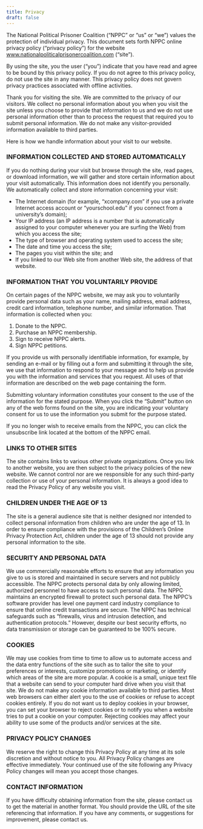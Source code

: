 ```yaml
---
title: Privacy
draft: false
---
```



The National Political Prisoner Coalition (“NPPC” or “us” or “we”) values the protection of individual privacy. This document sets forth NPPC online privacy policy (“privacy policy”) for the website www.nationalpoliticalprisonercoalition.com (“site”).

By using the site, you the user (“you”) indicate that you have read and agree to be bound by this privacy policy. If you do not agree to this privacy policy, do not use the site in any manner. This privacy policy does not govern privacy practices associated with offline activities.

Thank you for visiting the site. We are committed to the privacy of our visitors. We collect no personal information about you when you visit the site unless you choose to provide that information to us and we do not use personal information other than to process the request that required you to submit personal information. We do not make any visitor-provided information available to third parties.

Here is how we handle information about your visit to our website.

### INFORMATION COLLECTED AND STORED AUTOMATICALLY

If you do nothing during your visit but browse through the site, read pages, or download information, we will gather and store certain information about your visit automatically. This information does not identify you personally. We automatically collect and store information concerning your visit:

-   The Internet domain (for example, “xcompany.com” if you use a private Internet access account or “yourschool.edu” if you connect from a university’s domain);
-   Your IP address (an IP address is a number that is automatically assigned to your computer whenever you are surfing the Web) from which you access the site;
-   The type of browser and operating system used to access the site;
-   The date and time you access the site;
-   The pages you visit within the site; and
-   If you linked to our Web site from another Web site, the address of that website.

### INFORMATION THAT YOU VOLUNTARILY PROVIDE

On certain pages of the NPPC website, we may ask you to voluntarily provide personal data such as your name, mailing address, email address, credit card information, telephone number, and similar information. That information is collected when you:

1.  Donate to the NPPC.
2.  Purchase an NPPC membership.
3.  Sign to receive NPPC alerts.
4.  Sign NPPC petitions.

If you provide us with personally identifiable information, for example, by sending an e-mail or by filling out a form and submitting it through the site, we use that information to respond to your message and to help us provide you with the information and services that you request. All uses of that information are described on the web page containing the form.

Submitting voluntary information constitutes your consent to the use of the information for the stated purpose. When you click the “Submit” button on any of the web forms found on the site, you are indicating your voluntary consent for us to use the information you submit for the purpose stated.

If you no longer wish to receive emails from the NPPC, you can click the unsubscribe link located at the bottom of the NPPC email.

### LINKS TO OTHER SITES

The site contains links to various other private organizations. Once you link to another website, you are then subject to the privacy policies of the new website. We cannot control nor are we responsible for any such third-party collection or use of your personal information. It is always a good idea to read the Privacy Policy of any website you visit.

### CHILDREN UNDER THE AGE OF 13

The site is a general audience site that is neither designed nor intended to collect personal information from children who are under the age of 13. In order to ensure compliance with the provisions of the Children’s Online Privacy Protection Act, children under the age of 13 should not provide any personal information to the site.

### SECURITY AND PERSONAL DATA

We use commercially reasonable efforts to ensure that any information you give to us is stored and maintained in secure servers and not publicly accessible. The NPPC protects personal data by only allowing limited, authorized personnel to have access to such personal data. The NPPC maintains an encrypted firewall to protect such personal data. The NPPC’s software provider has level one payment card industry compliance to ensure that online credit transactions are secure. The NPPC has technical safeguards such as “firewalls, virus and intrusion detection, and authentication protocols.” However, despite our best security efforts, no data transmission or storage can be guaranteed to be 100% secure.

### COOKIES

We may use cookies from time to time to allow us to automate access and the data entry functions of the site such as to tailor the site to your preferences or interests, customize promotions or marketing, or identify which areas of the site are more popular. A cookie is a small, unique text file that a website can send to your computer hard drive when you visit that site. We do not make any cookie information available to third parties. Most web browsers can either alert you to the use of cookies or refuse to accept cookies entirely. If you do not want us to deploy cookies in your browser, you can set your browser to reject cookies or to notify you when a website tries to put a cookie on your computer. Rejecting cookies may affect your ability to use some of the products and/or services at the site.

### PRIVACY POLICY CHANGES

We reserve the right to change this Privacy Policy at any time at its sole discretion and without notice to you. All Privacy Policy changes are effective immediately. Your continued use of the site following any Privacy Policy changes will mean you accept those changes.

### CONTACT INFORMATION

If you have difficulty obtaining information from the site, please contact us to get the material in another format. You should provide the URL of the site referencing that information. If you have any comments, or suggestions for improvement, please contact us.